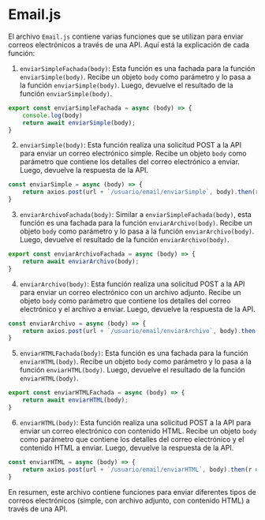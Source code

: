 # Email.js 

El archivo `Email.js` contiene varias funciones que se utilizan para enviar correos electrónicos a través de una API. Aquí está la explicación de cada función:

1. `enviarSimpleFachada(body)`: Esta función es una fachada para la función `enviarSimple(body)`. Recibe un objeto `body` como parámetro y lo pasa a la función `enviarSimple(body)`. Luego, devuelve el resultado de la función `enviarSimple(body)`.

```javascript
export const enviarSimpleFachada = async (body) => {
    console.log(body)
    return await enviarSimple(body);
}
```

2. `enviarSimple(body)`: Esta función realiza una solicitud POST a la API para enviar un correo electrónico simple. Recibe un objeto `body` como parámetro que contiene los detalles del correo electrónico a enviar. Luego, devuelve la respuesta de la API.

```javascript
const enviarSimple = async (body) => {
    return axios.post(url + `/usuario/email/enviarSimple`, body).then(r => r.data)
}
```

3. `enviarArchivoFachada(body)`: Similar a `enviarSimpleFachada(body)`, esta función es una fachada para la función `enviarArchivo(body)`. Recibe un objeto `body` como parámetro y lo pasa a la función `enviarArchivo(body)`. Luego, devuelve el resultado de la función `enviarArchivo(body)`.

```javascript
export const enviarArchivoFachada = async (body) => {
    return await enviarArchivo(body);
}
```

4. `enviarArchivo(body)`: Esta función realiza una solicitud POST a la API para enviar un correo electrónico con un archivo adjunto. Recibe un objeto `body` como parámetro que contiene los detalles del correo electrónico y el archivo a enviar. Luego, devuelve la respuesta de la API.

```javascript
const enviarArchivo = async (body) => {
    return axios.post(url + `/usuario/email/enviarArchivo`, body).then(r => r.data)
}
```

5. `enviarHTMLFachada(body)`: Esta función es una fachada para la función `enviarHTML(body)`. Recibe un objeto `body` como parámetro y lo pasa a la función `enviarHTML(body)`. Luego, devuelve el resultado de la función `enviarHTML(body)`.

```javascript
export const enviarHTMLFachada = async (body) => {
    return await enviarHTML(body);
}
```

6. `enviarHTML(body)`: Esta función realiza una solicitud POST a la API para enviar un correo electrónico con contenido HTML. Recibe un objeto `body` como parámetro que contiene los detalles del correo electrónico y el contenido HTML a enviar. Luego, devuelve la respuesta de la API.

```javascript
const enviarHTML = async (body) => {
    return axios.post(url + `/usuario/email/enviarHTML`, body).then(r => r.data)
}
```

En resumen, este archivo contiene funciones para enviar diferentes tipos de correos electrónicos (simple, con archivo adjunto, con contenido HTML) a través de una API.